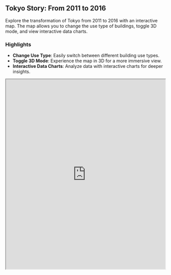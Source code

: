## Tokyo Story: From 2011 to 2016

Explore the transformation of Tokyo from 2011 to 2016 with an interactive map. The map allows you to change the use type of buildings, toggle 3D mode, and view interactive data charts.

### Highlights

- **Change Use Type**: Easily switch between different building use types.
- **Toggle 3D Mode**: Experience the map in 3D for a more immersive view.
- **Interactive Data Charts**: Analyze data with interactive charts for deeper insights.

<div class="maproom">
  <iframe src="https://yohman.github.io/xymax/buildinguse_change/" width="100%" height="600"></iframe>
</div>
